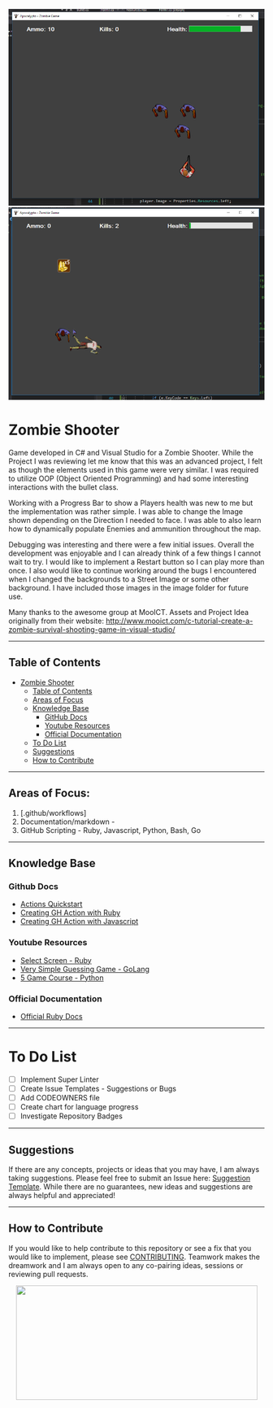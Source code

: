 ![alt text](https://github.com/abelberhane/ZombieShooter/blob/master/Images/SH.png?raw=true)
![alt text](https://github.com/abelberhane/ZombieShooter/blob/master/Images/DeadSH.png?raw=true)

# Zombie Shooter

Game developed in C# and Visual Studio for a Zombie Shooter. While the Project I was reviewing let me know that this was an advanced project,
I felt as though the elements used in this game were very similar. I was required to utilize OOP (Object Oriented Programming) and 
had some interesting interactions with the bullet class. 

Working with a Progress Bar to show a Players health was new to me but the implementation was rather simple. I was able to change the Image 
shown depending on the Direction I needed to face. I was able to also learn how to dynamically populate Enemies and ammunition throughout
the map. 

Debugging was interesting and there were a few initial issues. Overall the development was enjoyable and I can already think of a few things
I cannot wait to try. I would like to implement a Restart button so I can play more than once. I also would like to continue working
around the bugs I encountered when I changed the backgrounds to a Street Image or some other background. I have included those images in the image
folder for future use.

Many thanks to the awesome group at MooICT. Assets and Project Idea originally from their website: http://www.mooict.com/c-tutorial-create-a-zombie-survival-shooting-game-in-visual-studio/

--------------------

## Table of Contents

- [Zombie Shooter](#zombie-shooter)
  - [Table of Contents](#table-of-contents)
  - [Areas of Focus](#areas-of-focus)
  - [Knowledge Base](#knowledge-base)
    - [GitHub Docs](#github-docs)
    - [Youtube Resources](#youtube-resources)
    - [Official Documentation](#official-documentation)
  - [To Do List](#to-do-list)
  - [Suggestions](#suggestions)
  - [How to Contribute](#how-to-contribute)
  
--------------------

## Areas of Focus:
1) [.github/workflows]
2) Documentation/markdown - 
3) GitHub Scripting - Ruby, Javascript, Python, Bash, Go

----------------------


## Knowledge Base
### Github Docs
- [Actions Quickstart](https://docs.github.com/en/actions/quickstart)
- [Creating GH Action with Ruby](https://www.simplybusiness.co.uk/about-us/tech/2022/03/creating-github-action-in-ruby/)
- [Creating GH Action with Javascript](https://docs.github.com/en/actions/creating-actions/creating-a-javascript-action)
### Youtube Resources
- [Select Screen - Ruby](https://youtu.be/sWsD_r_DQ4c)
- [Very Simple Guessing Game - GoLang](https://www.youtube.com/watch?v=KEOZtfuM968&ab_channel=LearnWithHNG)
- [5 Game Course - Python](https://www.youtube.com/watch?v=XGf2GcyHPhc&ab_channel=freeCodeCamp.org)
### Official Documentation
- [Official Ruby Docs](https://www.ruby-lang.org/en/documentation/)

----------------------

# To Do List
- [ ] Implement Super Linter
- [ ] Create Issue Templates - Suggestions or Bugs
- [ ] Add CODEOWNERS file
- [ ] Create chart for language progress
- [ ] Investigate Repository Badges

----------------------

## Suggestions
If there are any concepts, projects or ideas that you may have, I am always taking suggestions. Please feel free to submit an Issue here: [Suggestion Template](). 
While there are no guarantees, new ideas and suggestions are always helpful and appreciated!

----------------------

## How to Contribute
If you would like to help contribute to this repository or see a fix that you would like to implement, please see [CONTRIBUTING](). Teamwork makes the dreamwork and I am always open to any co-pairing ideas, sessions or reviewing pull requests.
<p align="center">
  <img width="475" height="225" src="https://www.significant72.com/uploads/4/4/1/1/44110523/img-4006_orig.gif">
</p>
